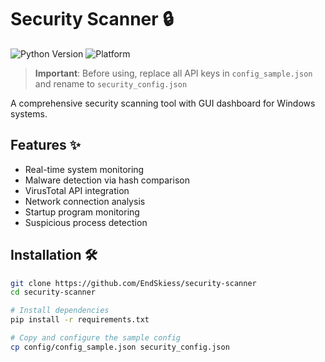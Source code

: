 # Security Scanner 🔒

![Python Version](https://img.shields.io/badge/python-3.6%2B-blue)
![Platform](https://img.shields.io/badge/platform-windows-lightgrey)

> **Important**: Before using, replace all API keys in `config_sample.json` and rename to `security_config.json`

A comprehensive security scanning tool with GUI dashboard for Windows systems.

## Features ✨
- Real-time system monitoring
- Malware detection via hash comparison
- VirusTotal API integration
- Network connection analysis
- Startup program monitoring
- Suspicious process detection

## Installation 🛠️

```bash
git clone https://github.com/EndSkiess/security-scanner
cd security-scanner

# Install dependencies
pip install -r requirements.txt

# Copy and configure the sample config
cp config/config_sample.json security_config.json
